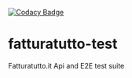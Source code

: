 [![Codacy Badge](https://api.codacy.com/project/badge/Grade/0388a5138b6f4905ba98e7eb46aa0785)](https://www.codacy.com/app/Iubar/fatturatutto-test?utm_source=github.com&amp;utm_medium=referral&amp;utm_content=iubar/fatturatutto-test&amp;utm_campaign=Badge_Grade)

# fatturatutto-test
Fatturatutto.it Api and E2E test suite

